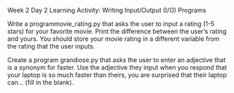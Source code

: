 Week 2 Day 2
Learning Activity: Writing Input/Output (I/O) Programs

Write a programmovie_rating.py that asks the user to input a rating (1-5 stars) for your favorite movie. Print the difference between the user’s rating and yours. You should store your movie rating in a different variable from the rating that the user inputs.

Create a program grandiose.py that asks the user to enter an adjective that is a synonym for faster. Use the adjective they input when you respond that your laptop is so much faster than theirs, you are surprised that their laptop can... (fill in the blank).
